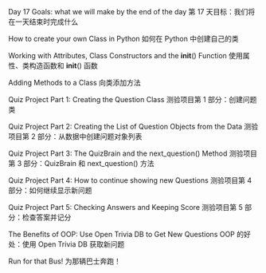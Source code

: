 Day 17 Goals: what we will make by the end of the day
第 17 天目标：我们将在一天结束时完成什么

How to create your own Class in Python
如何在 Python 中创建自己的类

Working with Attributes, Class Constructors and the __init__() Function
使用属性、类构造函数和 __init__() 函数

Adding Methods to a Class
向类添加方法

Quiz Project Part 1: Creating the Question Class
测验项目第 1 部分：创建问题类

Quiz Project Part 2: Creating the List of Question Objects from the Data
测验项目第 2 部分：从数据中创建问题对象列表

Quiz Project Part 3: The QuizBrain and the next_question() Method
测验项目第 3 部分：QuizBrain 和 next_question() 方法

Quiz Project Part 4: How to continue showing new Questions
测验项目第 4 部分：如何继续显示新问题

Quiz Project Part 5: Checking Answers and Keeping Score
测验项目第 5 部分：检查答案并记分

The Benefits of OOP: Use Open Trivia DB to Get New Questions
OOP 的好处：使用 Open Trivia DB 获取新问题

Run for that Bus!
为那辆巴士奔跑！

